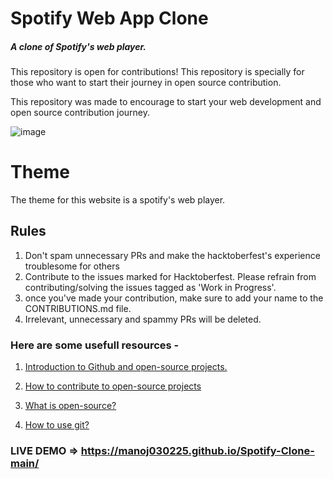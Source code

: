 
# Spotify Web App Clone

##### A clone of Spotify's web player.

This repository is open for contributions!
This repository is specially for those who want to start their journey in open source contribution.

This repository was made to encourage to start your web development and open source contribution journey.

![image](https://user-images.githubusercontent.com/74425589/194723035-a820c236-9180-4716-923d-d9b918d0fdae.png)



# Theme

The theme for this website is a spotify's web player.


## Rules

1. Don't spam unnecessary PRs and make the hacktoberfest's experience troublesome for others
2. Contribute to the issues marked for Hacktoberfest. Please refrain from contributing/solving the issues tagged as 'Work in Progress'.
3. once you've made your contribution, make sure to add your name to the CONTRIBUTIONS.md file.
4. Irrelevant, unnecessary and spammy PRs will be deleted.

### Here are some usefull resources - 

1. [Introduction to Github and open-source projects.](https://www.digitalocean.com/community/tutorial_series/an-introduction-to-open-source)

2. [How to contribute to open-source projects](https://opensource.guide/how-to-contribute/)

3. [What is open-source?](https://www.digitalocean.com/community/tutorials/what-is-open-source)

4. [How to use git?](https://www.digitalocean.com/community/cheatsheets/how-to-use-git-a-reference-guide)

### LIVE DEMO => https://manoj030225.github.io/Spotify-Clone-main/
